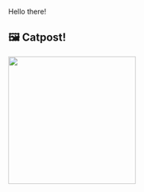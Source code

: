 Hello there!



## 🖼️ Catpost!

<sub>
    <img src="https://cdn2.thecatapi.com/images/BEnc5h5Bj.false" height="256">
</sub>

